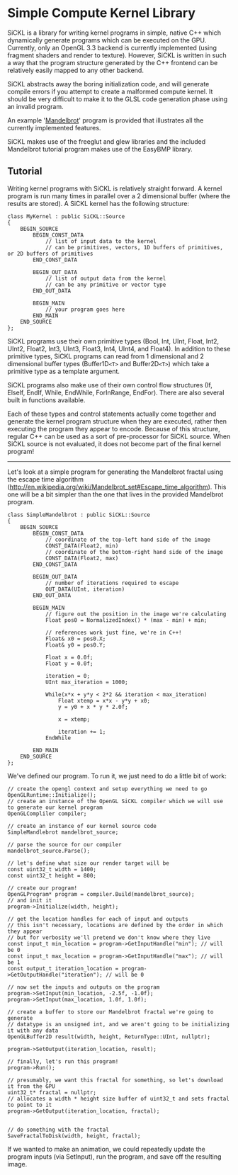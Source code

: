 # Simple Compute Kernel Library #

SiCKL is a library for writing kernel programs in simple, native C++ which dynamically generate programs which can be executed on the GPU.  Currently, only an OpenGL 3.3 backend is currently implemented (using fragment shaders and render to texture).  However, SiCKL is written in such a way that the program structure generated by the C++ frontend can be relatively easily mapped to any other backend.

SiCKL abstracts away the boring initialization code, and will generate compile errors if you attempt to create a malformed compute kernel.  It should be very difficult to make it to the GLSL code generation phase using an invalid program.

An example '[Mandelbrot](http://code.google.com/p/sickl/source/browse/trunk/source/SiCKL/Mandelbrot/Main.cpp)' program is provided that illustrates all the currently implemented features.

SiCKL makes use of the freeglut and glew libraries and the included Mandelbrot tutorial program makes use of the EasyBMP library.

## Tutorial ##

Writing kernel programs with SiCKL is relatively straight forward.  A kernel program is run many times in parallel over a 2 dimensional buffer (where the results are stored).  A SiCKL kernel has the following structure:

```
class MyKernel : public SiCKL::Source
{
	BEGIN_SOURCE
		BEGIN_CONST_DATA
			// list of input data to the kernel
			// can be primitives, vectors, 1D buffers of primitives, or 2D buffers of primitives
		END_CONST_DATA
		
		BEGIN_OUT_DATA
			// list of output data from the kernel
			// can be any primitive or vector type
		END_OUT_DATA
		
		BEGIN_MAIN
			// your program goes here
		END_MAIN
	END_SOURCE
};
```

SiCKL programs use their own primitive types (Bool, Int, UInt, Float, Int2, UInt2, Float2, Int3, UInt3, Float3, Int4, UInt4, and Float4).  In addition to these primitive types, SiCKL programs can read from 1 dimensional and 2 dimensional buffer types (Buffer1D`<T>` and Buffer2D`<T>`) which take a primitive type as a template argument.

SiCKL programs also make use of their own control flow structures (If, ElseIf, EndIf, While, EndWhile, ForInRange, EndFor).  There are also several built in functions available.

Each of these types and control statements actually come together and generate the kernel program structure when they are executed, rather then executing the program they appear to encode.  Because of this structure, regular C++ can be used as a sort of pre-processor for SiCKL source.  When SiCKL source is not evaluated, it does not become part of the final kernel program!


---


Let's look at a simple program for generating the Mandelbrot fractal using the escape time algorithm (http://en.wikipedia.org/wiki/Mandelbrot_set#Escape_time_algorithm).  This one will be a bit simpler than the one that lives in the provided Mandelbrot program.

```
class SimpleMandelbrot : public SiCKL::Source
{
	BEGIN_SOURCE
		BEGIN_CONST_DATA
			// coordinate of the top-left hand side of the image
			CONST_DATA(Float2, min)
			// coordinate of the bottom-right hand side of the image
			CONST_DATA(Float2, max)
		END_CONST_DATA
		
		BEGIN_OUT_DATA
			// number of iterations required to escape
			OUT_DATA(UInt, iteration)
		END_OUT_DATA
		
		BEGIN_MAIN
			// figure out the position in the image we're calculating
			Float pos0 = NormalizedIndex() * (max - min) + min;
			
			// references work just fine, we're in C++!
			Float& x0 = pos0.X;
			Float& y0 = pos0.Y;
			
			Float x = 0.0f;
			Float y = 0.0f;
			
			iteration = 0;
			UInt max_iteration = 1000;
			
			While(x*x + y*y < 2*2 && iteration < max_iteration)
				Float xtemp = x*x - y*y + x0;
				y = y0 + x * y * 2.0f;
				
				x = xtemp;
				
				iteration += 1;
			EndWhile
			
		END_MAIN
	END_SOURCE
};
```


We've defined our program.  To run it, we just  need to do a little bit of work:

```
// create the opengl context and setup everything we need to go
OpenGLRuntime::Initialize();
// create an instance of the OpenGL SiCKL compiler which we will use to generate our kernel program
OpenGLCompliler compiler;

// create an instance of our kernel source code
SimpleMandlebrot mandelbrot_source;

// parse the source for our compiler
mandelbrot_source.Parse();

// let's define what size our render target will be
const uint32_t width = 1400;
const uint32_t height = 800;

// create our program!
OpenGLProgram* program = compiler.Build(mandelbrot_source);
// and init it
program->Initialize(width, height);

// get the location handles for each of input and outputs
// this isn't necessary, locations are defined by the order in which they appear
// but for verbosity we'll pretend we don't know where they live
const input_t min_location = program->GetInputHandle("min"); // will be 0
const input_t max_location = program->GetInputHandle("max"); // will be 1
const output_t iteration_location = program->GetOutputHandle("iteration"); // will be 0

// now set the inputs and outputs on the program
program->SetInput(min_location, -2.5f, -1.0f);
program->SetInput(max_location, 1.0f, 1.0f);

// create a buffer to store our Mandelbrot fractal we're going to generate
// datatype is an unsigned int, and we aren't going to be initializing it with any data 
OpenGLBuffer2D result(width, height, ReturnType::UInt, nullptr);

program->SetOutput(iteration_location, result);

// finally, let's run this program!
program->Run();

// presumably, we want this fractal for something, so let's download it from the GPU
uint32_t* fractal = nullptr;
// allocates a width * height size buffer of uint32_t and sets fractal to point to it
program->GetOutput(iteration_location, fractal);


// do something with the fractal
SaveFractalToDisk(width, height, fractal);
```

If we wanted to make an animation, we could repeatedly update the program inputs (via SetInput), run the program, and save off the resulting image.